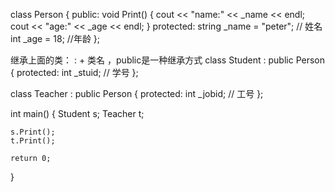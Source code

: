 class Person
{
public:
	void Print()
	{
		cout << "name:" << _name << endl;
		cout << "age:" << _age << endl;
	}
protected:
	string _name = "peter"; // 姓名
	int _age = 18; //年龄
};
 
 
继承上面的类：  : + 类名 ，public是一种继承方式
class Student : public Person
{
protected:
	int _stuid; // 学号
};
 
class Teacher : public Person
{
protected:
	int _jobid; // 工号
};
 
int main()
{
	Student s;
	Teacher t;
 
	s.Print();
	t.Print();
 
	return 0;
}
